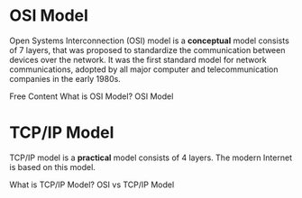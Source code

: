 # OSI Model

Open Systems Interconnection (OSI) model is a **conceptual** model consists of 7 layers, that was proposed to standardize the communication between devices over the network. It was the first standard model for network communications, adopted by all major computer and telecommunication companies in the early 1980s.

<ResourceGroupTitle>Free Content</ResourceGroupTitle>
<BadgeLink colorScheme='yellow' badgeText='Read' href='https://www.cloudflare.com/en-gb/learning/ddos/glossary/open-systems-interconnection-model-osi/'>What is OSI Model?</BadgeLink>
<BadgeLink badgeText='Watch' href='https://www.youtube.com/watch?v=dV8mjZd1OtU'>OSI Model</BadgeLink>

# TCP/IP Model

TCP/IP model is a **practical** model consists of 4 layers. The modern Internet is based on this model.


<BadgeLink  colorScheme='yellow' badgeText='Read' href='https://www.geeksforgeeks.org/tcp-ip-model/'>What is TCP/IP Model?</BadgeLink>
<BadgeLink badgeText='Watch' href='https://www.youtube.com/watch?v=F5rni9fr1yE'>OSI vs TCP/IP Model</BadgeLink>